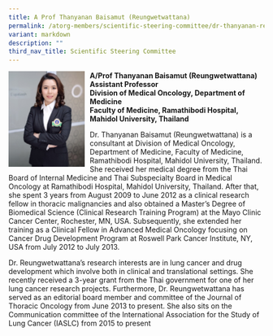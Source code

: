 ```yaml
---
title: A Prof Thanyanan Baisamut (Reungwetwattana)
permalink: /atorg-members/scientific-steering-committee/dr-thanyanan-reungwetwattana/
variant: markdown
description: ""
third_nav_title: Scientific Steering Committee
---
```

<img src="/images/ATORG%20Oncology%20Research%20Group/Scientific%20Steering%20Committee/Thanyanan.png" style="width: 150px; float: left; margin-right: 10px;">

<strong>A/Prof Thanyanan Baisamut (Reungwetwattana)<br>
Assistant Professor<br>
Division of Medical Oncology, Department of Medicine<br>
Faculty of Medicine, Ramathibodi Hospital, Mahidol University, Thailand</strong>

Dr. Thanyanan Baisamut (Reungwetwattana) is a consultant at Division of Medical Oncology, Department of Medicine, Faculty of Medicine, Ramathibodi Hospital, Mahidol University, Thailand. She received her medical degree from the Thai Board of Internal Medicine and Thai Subspecialty Board in Medical Oncology at Ramathibodi Hospital, Mahidol University, Thailand. After that, she spent 3 years from August 2009 to June 2012 as a clinical research fellow in thoracic malignancies and also obtained a Master’s Degree of Biomedical Science (Clinical Research Training Program) at the Mayo Clinic Cancer Center, Rochester, MN, USA. Subsequently, she extended her training as a Clinical Fellow in Advanced Medical Oncology focusing on Cancer Drug Development Program at Roswell Park Cancer Institute, NY, USA from July 2012 to July 2013.

Dr. Reungwetwattana’s research interests are in lung cancer and drug development which involve both in clinical and translational settings. She recently received a 3-year grant from the Thai government for one of her lung cancer research projects. Furthermore, Dr. Reungwetwattana has served as an editorial board member and committee of the Journal of Thoracic Oncology from June 2013 to present. She also sits on the Communication committee of the International Association for the Study of Lung Cancer (IASLC) from 2015 to present